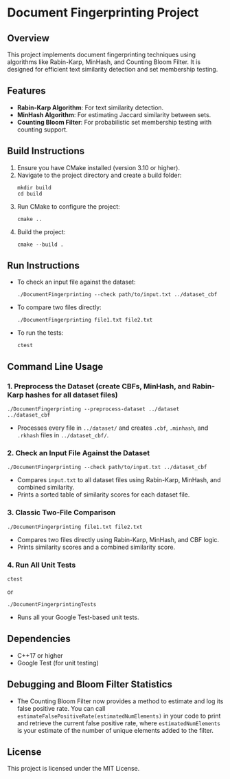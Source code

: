 # Document Fingerprinting Project

## Overview
This project implements document fingerprinting techniques using algorithms like Rabin-Karp, MinHash, and Counting Bloom Filter. It is designed for efficient text similarity detection and set membership testing.

## Features
- **Rabin-Karp Algorithm**: For text similarity detection.
- **MinHash Algorithm**: For estimating Jaccard similarity between sets.
- **Counting Bloom Filter**: For probabilistic set membership testing with counting support.

## Build Instructions
1. Ensure you have CMake installed (version 3.10 or higher).
2. Navigate to the project directory and create a build folder:
   ```
   mkdir build
   cd build
   ```
3. Run CMake to configure the project:
   ```
   cmake ..
   ```
4. Build the project:
   ```
   cmake --build .
   ```

## Run Instructions
- To check an input file against the dataset:
  ```
  ./DocumentFingerprinting --check path/to/input.txt ../dataset_cbf
  ```
- To compare two files directly:
  ```
  ./DocumentFingerprinting file1.txt file2.txt
  ```
- To run the tests:
  ```
  ctest
  ```

## Command Line Usage

### 1. Preprocess the Dataset (create CBFs, MinHash, and Rabin-Karp hashes for all dataset files)
```
./DocumentFingerprinting --preprocess-dataset ../dataset ../dataset_cbf
```
- Processes every file in `../dataset/` and creates `.cbf`, `.minhash`, and `.rkhash` files in `../dataset_cbf/`.

### 2. Check an Input File Against the Dataset
```
./DocumentFingerprinting --check path/to/input.txt ../dataset_cbf
```
- Compares `input.txt` to all dataset files using Rabin-Karp, MinHash, and combined similarity.
- Prints a sorted table of similarity scores for each dataset file.

### 3. Classic Two-File Comparison
```
./DocumentFingerprinting file1.txt file2.txt
```
- Compares two files directly using Rabin-Karp, MinHash, and CBF logic.
- Prints similarity scores and a combined similarity score.

### 4. Run All Unit Tests
```
ctest
```
or
```
./DocumentFingerprintingTests
```
- Runs all your Google Test-based unit tests.

## Dependencies
- C++17 or higher
- Google Test (for unit testing)

## Debugging and Bloom Filter Statistics
- The Counting Bloom Filter now provides a method to estimate and log its false positive rate. You can call `estimateFalsePositiveRate(estimatedNumElements)` in your code to print and retrieve the current false positive rate, where `estimatedNumElements` is your estimate of the number of unique elements added to the filter.

## License
This project is licensed under the MIT License.
